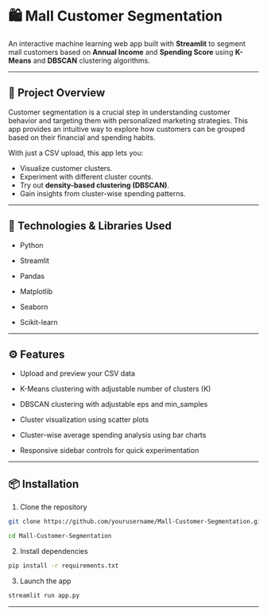 # 🛍️ Mall Customer Segmentation

An interactive machine learning web app built with **Streamlit** to segment mall customers based on **Annual Income** and **Spending Score** using **K-Means** and **DBSCAN** clustering algorithms.

---

## 📌 Project Overview

Customer segmentation is a crucial step in understanding customer behavior and targeting them with personalized marketing strategies. This app provides an intuitive way to explore how customers can be grouped based on their financial and spending habits.

With just a CSV upload, this app lets you:
- Visualize customer clusters.
- Experiment with different cluster counts.
- Try out **density-based clustering (DBSCAN)**.
- Gain insights from cluster-wise spending patterns.

---

## 🧠 Technologies & Libraries Used

- Python

- Streamlit

- Pandas

- Matplotlib

- Seaborn

- Scikit-learn

---

## ⚙️ Features
- Upload and preview your CSV data

- K-Means clustering with adjustable number of clusters (K)

- DBSCAN clustering with adjustable eps and min_samples

- Cluster visualization using scatter plots

- Cluster-wise average spending analysis using bar charts

- Responsive sidebar controls for quick experimentation

---

## 📦 Installation
1. Clone the repository
```bash
git clone https://github.com/yourusername/Mall-Customer-Segmentation.git
```
```bash
cd Mall-Customer-Segmentation
```

2. Install dependencies
```bash
pip install -r requirements.txt
```

3. Launch the app
```bash
streamlit run app.py
```

---
